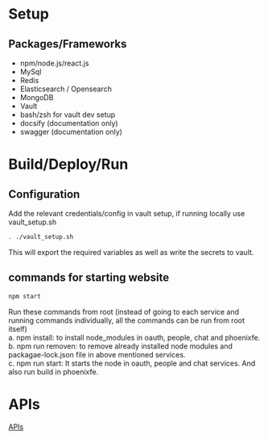 # Setup
## Packages/Frameworks
- npm/node.js/react.js
- MySql
- Redis
- Elasticsearch / Opensearch
- MongoDB
- Vault
- bash/zsh for vault dev setup
- docsify (documentation only)
- swagger (documentation only)
# Build/Deploy/Run
## Configuration
Add the relevant credentials/config in vault setup, if running locally use vault_setup.sh
```bash
. ./vault_setup.sh
```
This will export the required variables as well as write the secrets to vault.
## commands for starting website
```bash
npm start
```
Run these commands from root (instead of going to each service and running commands individually, all the commands can be run from root itself)  
a. npm install: to install node_modules in oauth, people, chat and phoenixfe.   
b. npm run removen: to remove already installed node modules and packagae-lock.json file in above mentioned services.  
c. npm run start: It starts the node in oauth, people and chat services. And also run build in phoenixfe.   
# APIs
[APIs](https://manu156.github.io/phoenix/apis)
